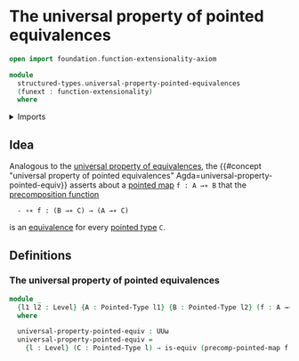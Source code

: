 # The universal property of pointed equivalences

```agda
open import foundation.function-extensionality-axiom

module
  structured-types.universal-property-pointed-equivalences
  (funext : function-extensionality)
  where
```

<details><summary>Imports</summary>

```agda
open import foundation.equivalences funext
open import foundation.universe-levels

open import structured-types.pointed-maps funext
open import structured-types.pointed-types
open import structured-types.precomposition-pointed-maps funext
```

</details>

## Idea

Analogous to the
[universal property of equivalences](foundation.universal-property-equivalences.md),
the
{{#concept "universal property of pointed equivalences" Agda=universal-property-pointed-equiv}}
asserts about a [pointed map](structured-types.pointed-maps.md) `f : A →∗ B`
that the
[precomposition function](structured-types.precomposition-pointed-maps.md)

```text
  - ∘∗ f : (B →∗ C) → (A →∗ C)
```

is an [equivalence](foundation.equivalences.md) for every
[pointed type](structured-types.pointed-types.md) `C`.

## Definitions

### The universal property of pointed equivalences

```agda
module _
  {l1 l2 : Level} {A : Pointed-Type l1} {B : Pointed-Type l2} (f : A →∗ B)
  where

  universal-property-pointed-equiv : UUω
  universal-property-pointed-equiv =
    {l : Level} (C : Pointed-Type l) → is-equiv (precomp-pointed-map f C)
```
